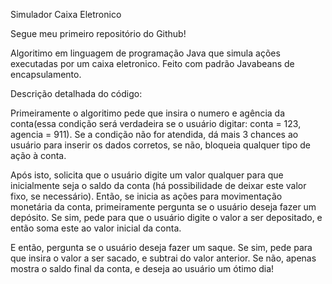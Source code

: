  Simulador Caixa Eletronico
 
 Segue meu primeiro repositório do Github!

 Algoritimo em linguagem de programação Java que simula ações executadas por um caixa eletronico. Feito com padrão Javabeans de encapsulamento.



 Descrição detalhada do código:

 Primeiramente o algoritimo pede que insira o numero e agência da conta(essa condição será verdadeira se o usuário digitar: conta = 123, agencia = 911). Se a condição não for atendida, dá mais 3 chances ao usuário para inserir os dados corretos, se não, bloqueia qualquer tipo de ação à conta.

 Após isto, solicita que o usuário digite um valor qualquer para que inicialmente seja o saldo da conta (há possibilidade de deixar este valor fixo, se necessário). Então, se inicia as ações para movimentação monetária da conta, primeiramente pergunta se o usuário deseja fazer um depósito. Se sim, pede para que o usuário digite o valor a ser depositado, e então soma este ao valor inicial da conta.
 
 E então, pergunta se o usuário deseja fazer um saque. Se sim, pede para que insira o valor a ser sacado, e subtrai do valor anterior. Se não, apenas mostra o saldo final da conta, e deseja ao usuário um ótimo dia!

